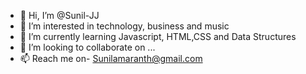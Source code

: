- 👋 Hi, I’m @Sunil-JJ
- 👀 I’m interested in technology, business and music
- 🌱 I’m currently learning Javascript, HTML,CSS and Data Structures
- 💞️ I’m looking to collaborate on ...
- 📫 Reach me on- Sunilamaranth@gmail.com

<!---
Sunil-JJ/Sunil-JJ is a ✨ special ✨ repository because its `README.md` (this file) appears on your GitHub profile.
You can click the Preview link to take a look at your changes.
--->
